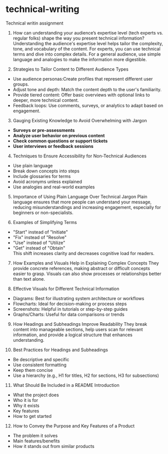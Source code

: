 # technical-writing
Technical writin assignment

 1. How can understanding your audience’s expertise level (tech experts vs. regular folks) shape the way you present technical information?
Understanding the audience's expertise level helps tailor the complexity, tone, and vocabulary of the content. For experts, you can use technical terms and dive into complex details. For a general audience, use simple language and analogies to make the information more digestible.

 2. Strategies to Tailor Content to Different Audience Types
- Use audience personas:Create profiles that represent different user groups.  
- Adjust tone and depth: Match the content depth to the user's familiarity.  
- Provide tiered content: Offer basic overviews with optional links to deeper, more technical content.  
- Feedback loops: Use comments, surveys, or analytics to adapt based on engagement.

 3. Gauging Existing Knowledge to Avoid Overwhelming with Jargon
- **Surveys or pre-assessments**  
- **Analyze user behavior on previous content**  
- **Check common questions or support tickets**  
- **User interviews or feedback sessions**

 4. Techniques to Ensure Accessibility for Non-Technical Audiences
- Use plain language  
- Break down concepts into steps  
- Include glossaries for terms  
- Avoid acronyms unless explained  
- Use analogies and real-world examples

 5. Importance of Using Plain Language Over Technical Jargon
Plain language ensures that more people can understand your message, reducing misunderstandings and increasing engagement, especially for beginners or non-specialists.

 6. Examples of Simplifying Terms
- "Start" instead of "Initiate"  
- "Fix" instead of "Resolve"  
- "Use" instead of "Utilize"  
- "Get" instead of "Obtain"  
This shift increases clarity and decreases cognitive load for readers.

 7. How Examples and Visuals Help in Explaining Complex Concepts
They provide concrete references, making abstract or difficult concepts easier to grasp. Visuals can also show processes or relationships better than text alone.

 8. Effective Visuals for Different Technical Information
- Diagrams: Best for illustrating system architecture or workflows  
- Flowcharts: Ideal for decision-making or process steps  
- Screenshots: Helpful in tutorials or step-by-step guides  
- Graphs/Charts: Useful for data comparisons or trends

 9. How Headings and Subheadings Improve Readability
They break content into manageable sections, help users scan for relevant information, and provide a logical structure that enhances understanding.

 10. Best Practices for Headings and Subheadings
- Be descriptive and specific  
- Use consistent formatting  
- Keep them concise  
- Use a hierarchy (e.g., H1 for titles, H2 for sections, H3 for subsections)

11. What Should Be Included in a README Introduction
- What the project does  
- Who it is for  
- Why it exists  
- Key features  
- How to get started

 12. How to Convey the Purpose and Key Features of a Product  
- The problem it solves  
- Main features/benefits  
- How it stands out from similar products



